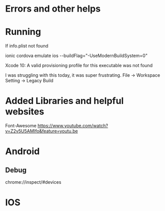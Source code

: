 # Errors and other helps

# Running
If info.plist not found

ionic cordova emulate ios --buildFlag="-UseModernBuildSystem=0"

Xcode 10: A valid provisioning profile for this executable was not found

I was struggling with this today, it was super frustrating. 
File -> Workspace Setting -> Legacy Build

# Added Libraries and helpful websites
Font-Awesome
https://www.youtube.com/watch?v=Z2v5U5AMIfo&feature=youtu.be

# Android

## Debug
chrome://inspect/#devices

# IOS